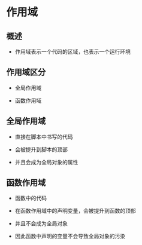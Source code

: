 # 作用域

## 概述

*   作用域表示一个代码的区域，也表示一个运行环境

## 作用域区分

*   全局作用域

*   函数作用域

## 全局作用域

*   直接在脚本中书写的代码

*   会被提升到脚本的顶部

*   并且会成为全局对象的属性

## 函数作用域

*   函数中的代码

*   在函数作用域中的声明变量，会被提升到函数的顶部

*   并且不会成为全局对象

*   因此函数中声明的变量不会导致全局对象的污染
